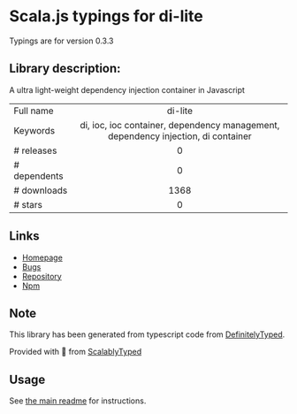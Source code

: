 
# Scala.js typings for di-lite

Typings are for version 0.3.3

## Library description:
A ultra light-weight dependency injection container in Javascript

|                    |                 |
| ------------------ | :-------------: |
| Full name          | di-lite |
| Keywords           | di, ioc, ioc container, dependency management, dependency injection, di container |
| # releases         | 0 |
| # dependents       | 0 |
| # downloads        | 1368 |
| # stars            | 0 |

## Links
- [Homepage](http://nickqizhu.github.com/di.js/)
- [Bugs](https://github.com/NickQiZhu/di.js/issues)
- [Repository](https://github.com/NickQiZhu/di.js)
- [Npm](https://www.npmjs.com/package/di-lite)
    


## Note
This library has been generated from typescript code from [DefinitelyTyped](https://definitelytyped.org).

Provided with :purple_heart: from [ScalablyTyped](https://github.com/oyvindberg/ScalablyTyped)

## Usage
See [the main readme](../../readme.md) for instructions.


